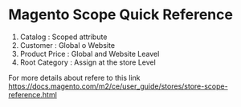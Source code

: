 # Magento Scope Quick Reference

1. Catalog : Scoped attribute
2. Customer : Global o Website
3. Product Price : Global and Website Leavel
4. Root Category : Assign at the store Level

For more details about refere to this link https://docs.magento.com/m2/ce/user_guide/stores/store-scope-reference.html
